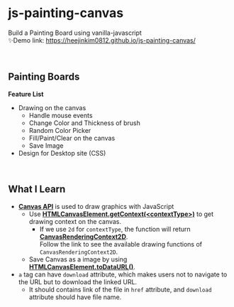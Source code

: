 # js-painting-canvas

Build a Painting Board using vanilla-javascript  
✨Demo link: https://heejinkim0812.github.io/js-painting-canvas/

<br/>

## Painting Boards

**Feature List**

- Drawing on the canvas
  - Handle mouse events
  - Change Color and Thickness of brush
  - Random Color Picker
  - Fill/Paint/Clear on the canvas
  - Save Image
- Design for Desktop site (CSS)

<br/>

## What I Learn

- [**Canvas API**](https://developer.mozilla.org/en-US/docs/Web/API/Canvas_API) is used to draw graphics with JavaScript
  - Use [**HTMLCanvasElement.getContext(\<contextType\>)**](https://developer.mozilla.org/en-US/docs/Web/API/HTMLCanvasElement/getContext) to get drawing context on the canvas.
    - If we use `2d` for `contextType`, the function will return [**CanvasRenderingContext2D**](https://developer.mozilla.org/en-US/docs/Web/API/CanvasRenderingContext2D).  
      Follow the link to see the available drawing functions of `CanvasRenderingContext2D`.
  - Save Canvas as a image by using [**HTMLCanvasElement.toDataURL()**](https://developer.mozilla.org/en-US/docs/Web/API/HTMLCanvasElement/toDataURL).
- `a` tag can have `download` attribute, which makes users not to navigate to the URL but to download the linked URL.
  - It should contains link of the file in `href` attribute, and `download` attribute should have file name.
